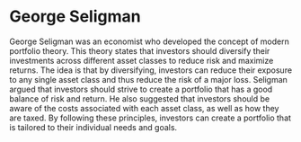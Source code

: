 # George Seligman

George Seligman was an economist who developed the concept of modern portfolio theory. This theory states that investors should diversify their investments across different asset classes to reduce risk and maximize returns. The idea is that by diversifying, investors can reduce their exposure to any single asset class and thus reduce the risk of a major loss. Seligman argued that investors should strive to create a portfolio that has a good balance of risk and return. He also suggested that investors should be aware of the costs associated with each asset class, as well as how they are taxed. By following these principles, investors can create a portfolio that is tailored to their individual needs and goals.
